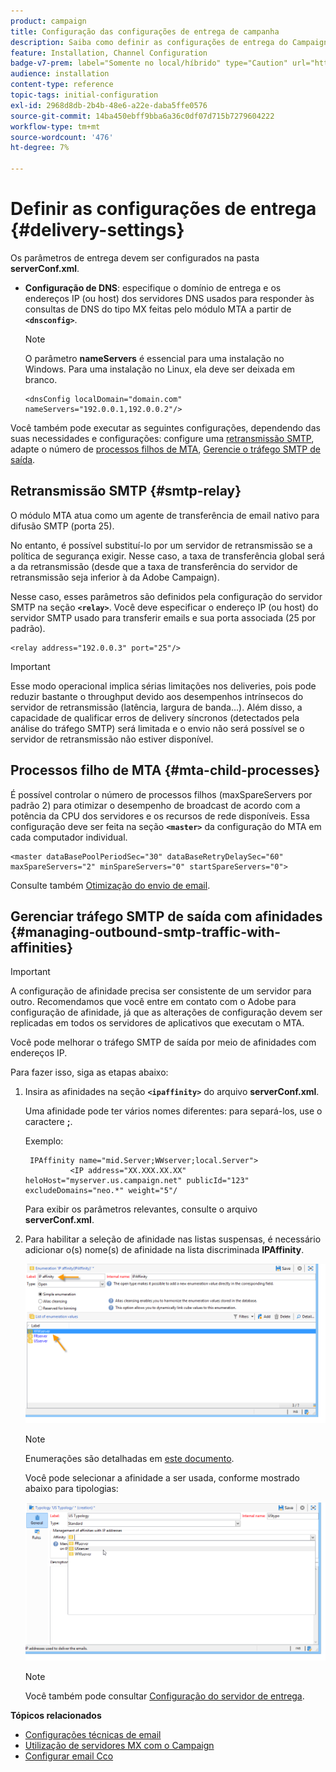 ```yaml
---
product: campaign
title: Configuração das configurações de entrega de campanha
description: Saiba como definir as configurações de entrega do Campaign
feature: Installation, Channel Configuration
badge-v7-prem: label="Somente no local/híbrido" type="Caution" url="https://experienceleague.adobe.com/docs/campaign-classic/using/installing-campaign-classic/architecture-and-hosting-models/hosting-models-lp/hosting-models.html?lang=pt-BR" tooltip="Aplica-se somente a implantações locais e híbridas"
audience: installation
content-type: reference
topic-tags: initial-configuration
exl-id: 2968d8db-2b4b-48e6-a22e-daba5ffe0576
source-git-commit: 14ba450ebff9bba6a36c0df07d715b7279604222
workflow-type: tm+mt
source-wordcount: '476'
ht-degree: 7%

---
```


# Definir as configurações de entrega {#delivery-settings}



Os parâmetros de entrega devem ser configurados na pasta **serverConf.xml**.

* **Configuração de DNS**: especifique o domínio de entrega e os endereços IP (ou host) dos servidores DNS usados para responder às consultas de DNS do tipo MX feitas pelo módulo MTA a partir de **`<dnsconfig>`**.

  >[!NOTE]
  >
  >O parâmetro **nameServers** é essencial para uma instalação no Windows. Para uma instalação no Linux, ela deve ser deixada em branco.

  ```
  <dnsConfig localDomain="domain.com" nameServers="192.0.0.1,192.0.0.2"/>
  ```

Você também pode executar as seguintes configurações, dependendo das suas necessidades e configurações: configure uma [retransmissão SMTP](#smtp-relay), adapte o número de [processos filhos de MTA](#mta-child-processes), [Gerencie o tráfego SMTP de saída](#managing-outbound-smtp-traffic-with-affinities).

## Retransmissão SMTP {#smtp-relay}

O módulo MTA atua como um agente de transferência de email nativo para difusão SMTP (porta 25).

No entanto, é possível substituí-lo por um servidor de retransmissão se a política de segurança exigir. Nesse caso, a taxa de transferência global será a da retransmissão (desde que a taxa de transferência do servidor de retransmissão seja inferior à da Adobe Campaign).

Nesse caso, esses parâmetros são definidos pela configuração do servidor SMTP na seção **`<relay>`**. Você deve especificar o endereço IP (ou host) do servidor SMTP usado para transferir emails e sua porta associada (25 por padrão).

```
<relay address="192.0.0.3" port="25"/>
```

>[!IMPORTANT]
>
>Esse modo operacional implica sérias limitações nos deliveries, pois pode reduzir bastante o throughput devido aos desempenhos intrínsecos do servidor de retransmissão (latência, largura de banda...). Além disso, a capacidade de qualificar erros de delivery síncronos (detectados pela análise do tráfego SMTP) será limitada e o envio não será possível se o servidor de retransmissão não estiver disponível.

## Processos filho de MTA {#mta-child-processes}

É possível controlar o número de processos filhos (maxSpareServers por padrão 2) para otimizar o desempenho de broadcast de acordo com a potência da CPU dos servidores e os recursos de rede disponíveis. Essa configuração deve ser feita na seção **`<master>`** da configuração do MTA em cada computador individual.

```
<master dataBasePoolPeriodSec="30" dataBaseRetryDelaySec="60" maxSpareServers="2" minSpareServers="0" startSpareServers="0">
```

Consulte também [Otimização do envio de email](../../installation/using/email-deliverability.md#email-sending-optimization).

## Gerenciar tráfego SMTP de saída com afinidades {#managing-outbound-smtp-traffic-with-affinities}

>[!IMPORTANT]
>
>A configuração de afinidade precisa ser consistente de um servidor para outro. Recomendamos que você entre em contato com o Adobe para configuração de afinidade, já que as alterações de configuração devem ser replicadas em todos os servidores de aplicativos que executam o MTA.

Você pode melhorar o tráfego SMTP de saída por meio de afinidades com endereços IP.

Para fazer isso, siga as etapas abaixo:

1. Insira as afinidades na seção **`<ipaffinity>`** do arquivo **serverConf.xml**.

   Uma afinidade pode ter vários nomes diferentes: para separá-los, use o caractere **;**.

   Exemplo:

   ```
    IPAffinity name="mid.Server;WWserver;local.Server">
             <IP address="XX.XXX.XX.XX" heloHost="myserver.us.campaign.net" publicId="123" excludeDomains="neo.*" weight="5"/
   ```

   Para exibir os parâmetros relevantes, consulte o arquivo **serverConf.xml**.

1. Para habilitar a seleção de afinidade nas listas suspensas, é necessário adicionar o(s) nome(s) de afinidade na lista discriminada **IPAffinity**.

   ![](assets/ipaffinity_enum.png)

   >[!NOTE]
   >
   >Enumerações são detalhadas em [este documento](../../platform/using/managing-enumerations.md).

   Você pode selecionar a afinidade a ser usada, conforme mostrado abaixo para tipologias:

   ![](assets/ipaffinity_typology.png)

   >[!NOTE]
   >
   >Você também pode consultar [Configuração do servidor de entrega](../../installation/using/email-deliverability.md#delivery-server-configuration).

**Tópicos relacionados**
* [Configurações técnicas de email](email-deliverability.md)
* [Utilização de servidores MX com o Campaign](using-mx-servers.md)
* [Configurar email Cco](email-archiving.md)
